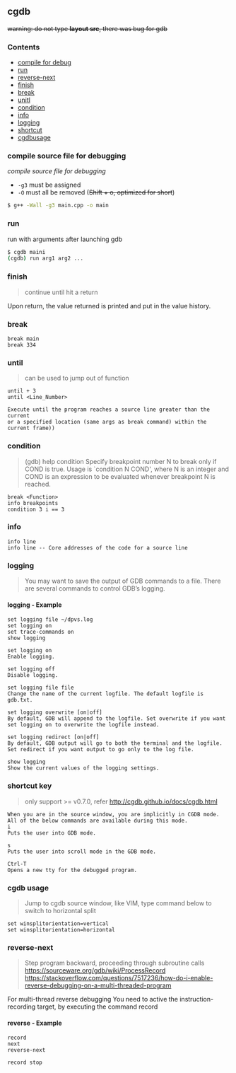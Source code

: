 ## cgdb
~~warning: do not type **layout src**, there was bug for gdb~~

### Contents
- [compile for debug](#compile)
- [run](#run)
- [reverse-next](#reverse-next)
- [finish](#finish)
- [break](#break)
- [unitl](#until)
- [condition](#condition)
- [info](#info)
- [logging](#logging)
- [shortcut](#shortcut)
- [cgdbusage](#cgdbusage)

<a id=compile></a>
### compile source file for debugging

_compile source file for debugging_

- `-g3` must be assigned
- `-O` must all be removed (~~Shift + o, optimized for short~~)

```bash
$ g++ -Wall -g3 main.cpp -o main

```

<a id=run></a>
### run
run with arguments after launching gdb

```bash
$ cgdb maini
(cgdb) run arg1 arg2 ...
```

<a id=finish></a>
### finish
> continue until hit a return

Upon return, the value returned is printed and put in the value history.

<a id=break></a>
### break
```
break main
break 334
```

<a id=until></a>
### until
> can be used to jump out of function

```
until + 3
until <Line_Number>

Execute until the program reaches a source line greater than the current
or a specified location (same args as break command) within the current frame))
```

<a id=condition></a>
### condition
> (gdb) help condition
Specify breakpoint number N to break only if COND is true.
Usage is `condition N COND', where N is an integer and COND is an
expression to be evaluated whenever breakpoint N is reached.

```vim
break <Function>
info breakpoints
condition 3 i == 3
```

<a id=info></a>
### info
```vim
info line
info line -- Core addresses of the code for a source line
```

<a id=logging></a>
### logging
> You may want to save the output of GDB commands to a file. There are several commands to control GDB’s logging.

#### logging - Example
```vim
set logging file ~/dpvs.log
set logging on
set trace-commands on
show logging

set logging on
Enable logging.

set logging off
Disable logging.

set logging file file
Change the name of the current logfile. The default logfile is gdb.txt.

set logging overwrite [on|off]
By default, GDB will append to the logfile. Set overwrite if you want set logging on to overwrite the logfile instead.

set logging redirect [on|off]
By default, GDB output will go to both the terminal and the logfile. Set redirect if you want output to go only to the log file.

show logging
Show the current values of the logging settings.
```

<a id=shortcut></a>
### shortcut key
> only support >= v0.7.0, refer <http://cgdb.github.io/docs/cgdb.html>

```
When you are in the source window, you are implicitly in CGDB mode. All of the below commands are available during this mode.
i
Puts the user into GDB mode.

s
Puts the user into scroll mode in the GDB mode.

Ctrl-T
Opens a new tty for the debugged program.
```

<a id=cgdbusage></a>
### cgdb usage
> Jump to cgdb source window, like VIM, type command below to switch to horizontal split

```
set winsplitorientation=vertical
set winsplitorientation=horizontal
```

<a id=reverse-next></a>
### reverse-next
> Step program backward, proceeding through subroutine calls
<https://sourceware.org/gdb/wiki/ProcessRecord>
<https://stackoverflow.com/questions/7517236/how-do-i-enable-reverse-debugging-on-a-multi-threaded-program>

For multi-thread reverse debugging
You need to active the instruction-recording target, by executing the command record

#### reverse - Example

```vim
record
next
reverse-next

record stop
```